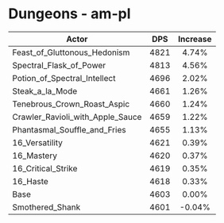 # Dungeons - am-pl
| Actor | DPS | Increase |
|---|:---:|:---:|
|Feast_of_Gluttonous_Hedonism|4821|4.74%|
|Spectral_Flask_of_Power|4813|4.56%|
|Potion_of_Spectral_Intellect|4696|2.02%|
|Steak_a_la_Mode|4661|1.26%|
|Tenebrous_Crown_Roast_Aspic|4660|1.24%|
|Crawler_Ravioli_with_Apple_Sauce|4659|1.22%|
|Phantasmal_Souffle_and_Fries|4655|1.13%|
|16_Versatility|4621|0.39%|
|16_Mastery|4620|0.37%|
|16_Critical_Strike|4619|0.35%|
|16_Haste|4618|0.33%|
|Base|4603|0.00%|
|Smothered_Shank|4601|-0.04%|
